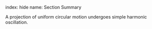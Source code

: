 index: hide
name: Section Summary

A projection of uniform circular motion undergoes simple harmonic oscillation. 
